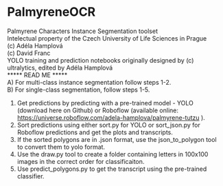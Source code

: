 # PalmyreneOCR
Palmyrene Characters Instance Segmentation toolset<br>
Intelectual property of the Czech University of Life Sciences in Prague<br>
(c) Adéla Hamplová<br>(c) David Franc<br>
YOLO training and prediction notebooks originally designed by (c) ultralytics, edited by Adéla Hamplová
<br>***** READ ME *****<br>
A) For multi-class instance segmentation follow steps 1-2.<br>
B) For single-class segmentation, follow steps 1-5.<br>

1) Get predictions by predicting with a pre-trained model - YOLO (download here on Github) or Roboflow (available online: https://universe.roboflow.com/adela-hamplova/palmyrene-tutzu ).
2) Sort predictions using either sort.py for YOLO or sort_json.py for Roboflow predictions and get the plots and transcripts.
3) If the sorted polygons are in .json format, use the json_to_polygon tool to convert them to yolo format.
4) Use the draw.py tool to create a folder containing letters in 100x100 images in the correct order for classificaiton.
5) Use predict_polygons.py to get the transcript using the pre-trained classifier.
